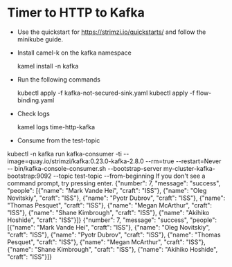 # Timer to HTTP to Kafka

- Use the quickstart for https://strimzi.io/quickstarts/ and follow the minikube guide.

- Install camel-k on the kafka namespace

	kamel install -n kafka

- Run the following commands

	kubectl apply -f kafka-not-secured-sink.yaml
	kubectl apply -f flow-binding.yaml

- Check logs

	kamel logs time-http-kafka

- Consume from the test-topic

kubectl -n kafka run kafka-consumer -ti --image=quay.io/strimzi/kafka:0.23.0-kafka-2.8.0 --rm=true --restart=Never -- bin/kafka-console-consumer.sh --bootstrap-server my-cluster-kafka-bootstrap:9092 --topic test-topic --from-beginning
If you don't see a command prompt, try pressing enter.
{"number": 7, "message": "success", "people": [{"name": "Mark Vande Hei", "craft": "ISS"}, {"name": "Oleg Novitskiy", "craft": "ISS"}, {"name": "Pyotr Dubrov", "craft": "ISS"}, {"name": "Thomas Pesquet", "craft": "ISS"}, {"name": "Megan McArthur", "craft": "ISS"}, {"name": "Shane Kimbrough", "craft": "ISS"}, {"name": "Akihiko Hoshide", "craft": "ISS"}]}
{"number": 7, "message": "success", "people": [{"name": "Mark Vande Hei", "craft": "ISS"}, {"name": "Oleg Novitskiy", "craft": "ISS"}, {"name": "Pyotr Dubrov", "craft": "ISS"}, {"name": "Thomas Pesquet", "craft": "ISS"}, {"name": "Megan McArthur", "craft": "ISS"}, {"name": "Shane Kimbrough", "craft": "ISS"}, {"name": "Akihiko Hoshide", "craft": "ISS"}]}

